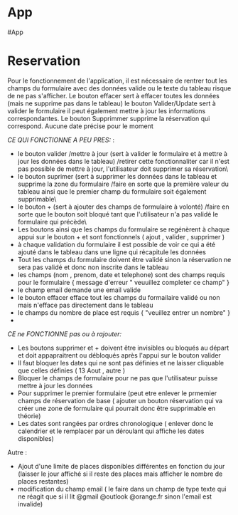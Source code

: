 ﻿# App
#App
# Reservation
Pour le fonctionnement de l'application, il est nécessaire de rentrer tout les champs du formulaire avec des données valide ou le texte du tableau risque de ne pas s'afficher. Le bouton effacer sert à effacer toutes les données (mais ne supprime pas dans le tableau) le bouton Valider/Update sert à valider le formulaire il peut également mettre à jour les informations correspondantes. Le bouton Supprimmer supprime la réservation qui correspond. Aucune date précise pour le moment

_CE QUI FONCTIONNE A PEU PRES:_
 :
- le bouton valider /mettre à jour (sert à valider le formulaire et à mettre à jour les données dans le tableau) /retirer cette fonctionnaliter car il n'est pas possible de mettre à jour, l'utilisateur doit supprimer sa réservation\
- le bouton suprimer (sert à supprimer les données dans le tableau et supprime la zone du formulaire /faire en sorte que la première valeur du tableau ainsi que le premier champ du formulaire soit également supprimable\
- le bouton + (sert à ajouter des champs de formulaire à volonté) /faire en sorte que le bouton soit bloqué tant que l'utilisateur n'a pas validé le formulaire qui précède\
- Les boutons ainsi que les champs du formulaire se regénèrent à chaque appui sur le bouton + et sont fonctionnels ( ajout , valider , supprimer )
- à chaque validation du formulaire il est possible de voir ce qui a été ajouté dans le tableau dans une ligne qui récapitule les données
- Tout les champs du formulaire doivent être validé sinon la réservation ne sera pas validé et donc non inscrite dans le tableau
- les champs (nom , prenom, date et telephone) sont des champs requis pour le formulaire { message d'erreur " veuuillez completer ce champ" }
- le champ email demande une email valide
- le bouton effacer efface tout les champs du formailaire validé ou non mais n'efface pas directement dans le tableau
- le champs du nombre de place est requis { "veuillez entrer un nombre" }
-  

_CE ne FONCTIONNE pas ou à rajouter:_
- Les boutons supprimer et + doivent être invisibles ou bloqués au départ et doit appapraitrent ou débloqués après l'appui sur le bouton valider
- Il faut bloquer les dates qui ne sont pas définies et ne laisser cliquable que celles définies ( 13 Aout , autre )
- Bloquer le champs de formulaire pour ne pas que l'utilisateur puisse mettre à jour les données
- Pour supprimer le premier formulaire (peut etre enlever le prmemier champs de réservation de base ( ajouter un bouton réservation qui va créer une zone de formulaire qui pourrait donc être supprimable en théorie)
- Les dates sont rangées par ordres chronologique ( enlever donc le calendrier et le remplacer par un déroulant qui affiche les dates disponibles)

Autre :
- Ajout d'une limite de places disponibles différentes en fonction du jour (laisser le jour affiché si il reste des places mais afficher le nombre de places restantes)
- modification du champ email ( le faire dans un champ de type texte qui ne réagit que si il lit @gmail @outlook @orange.fr sinon l'email est invalide)
